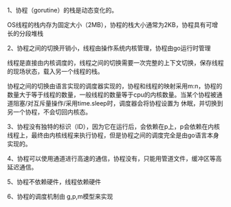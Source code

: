 1、协程（gorutine）的栈是动态变化的。

OS线程的栈内存为固定大小（2MB），协程的栈大小通常为2KB，协程具有可增长的分段堆栈

2、协程之间的切换开销小，线程由操作系统内核管理，协程由go运行时管理

线程是直接由内核调度的，线程之间的切换需要一次完整的上下文切换，保存线程的现场状态，载入另一个线程的栈。

协程之间的切换由语言实现的调度器实现的，协程和线程的映射采用m:n，协程的数量大于等于线程的数量，一般线程的数量等于cpu的内核数量。当某个协程被通道阻塞/对互斥量操作/采用time.sleep时，调度器会将协程设置为 休眠，并切换到另一个协程，不会切回内核态。

3、协程没有独特的标识（ID），因为它在运行后，会依赖在p上，p会依赖在内核线程上，最终由内核线程来执行协程，但是协程之间的调度完全是由go语言本身实现的。

4、协程可以使用通道进行高速的通信，协程没有，只能用管道文件，缓冲区等高延迟通信。

5、协程不依赖硬件，线程依赖硬件

6、协程的调度机制由 g,p,m模型来实现

